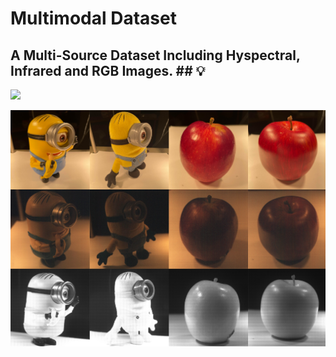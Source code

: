 # Multimodal Dataset

## A Multi-Source Dataset Including Hyspectral, Infrared and RGB Images. ## 💡

[![](https://img.shields.io/badge/Data-@GoogleDrive-brightgreen.svg)]( https://drive.google.com/drive/folders/1-1dcT8M72wbBWfftMbmG88sBRyZQgYOe?usp=sharing)

<div  align="center">    
 <img src="https://github.com/spectral-3D-lab/multimodal-dataset/blob/main/multimodal_data/minions_apples.png" width = "666"  align=center />
</div>

